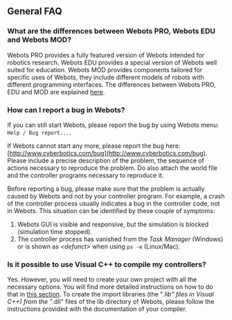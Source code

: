 ## General FAQ

### What are the differences between Webots PRO, Webots EDU and Webots MOD?

Webots PRO provides a fully featured version of Webots intended for robotics
research. Webots EDU provides a special version of Webots well suited for
education. Webots MOD provides components tailored for specific uses of Webots,
they include different models of robots with different programming interfaces.
The differences between Webots PRO, EDU and MOD are explained
[here](http://www.cyberbotics.com/webots/).

### How can I report a bug in Webots?

If you can still start Webots, please report the bug by using Webots menu: `Help
/ Bug report...`.

If Webots cannot start any more, please report the bug here:
[http://www.cyberbotics.com/bug](http://www.cyberbotics.com/bug). Please include
a precise description of the problem, the sequence of actions necessary to
reproduce the problem. Do also attach the world file and the controller programs
necessary to reproduce it.

Before reporting a bug, please make sure that the problem is actually caused by
Webots and not by your controller program. For example, a crash of the
controller process usually indicates a bug in the controller code, not in
Webots. This situation can be identified by these couple of symptoms:

1. Webots GUI is visible and responsive, but the simulation is blocked (simulation
time stopped).
2. The controller process has vanished from the *Task Manager* (Windows) or is
shown as *&lt;defunct&gt;* when using `ps -e` (Linux/Mac).

### Is it possible to use Visual C++ to compile my controllers?

Yes. However, you will need to create your own project with all the necessary
options. You will find more detailed instructions on how to do that in [this
section](using-visual-cpp-with-webots.md). To create the import libraries (the
"*.lib" files in Visual C++) from the "*.dll" files of the lib directory of
Webots, please follow the instructions provided with the documentation of your
compiler.
